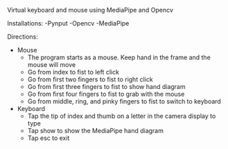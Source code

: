 Virtual keyboard and mouse using MediaPipe and Opencv

Installations:
  -Pynput
  -Opencv
  -MediaPipe

Directions:
  - Mouse
    - The program starts as a mouse. Keep hand in the frame and the mouse will move
    - Go from index to fist to left click
    - Go from first two fingers to fist to right click
    - Go from first three fingers to fist to show hand diagram
    - Go from first four fingers to fist to grab with the mouse
    - Go from middle, ring, and pinky fingers to fist to switch to keyboard
  - Keyboard
    - Tap the tip of index and thumb on a letter in the camera display to type
    - Tap show to show the MediaPipe hand diagram
    - Tap esc to exit
